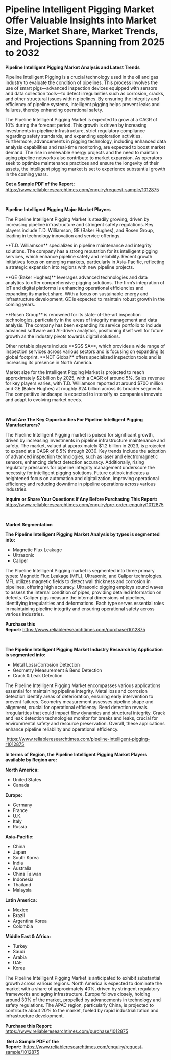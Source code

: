 <p><h1>Pipeline Intelligent Pigging Market Offer Valuable Insights into Market Size, Market Share, Market Trends, and Projections Spanning from 2025 to 2032</h1></p><p><strong>Pipeline Intelligent Pigging Market Analysis and Latest Trends</strong></p>
<p><p>Pipeline Intelligent Pigging is a crucial technology used in the oil and gas industry to evaluate the condition of pipelines. This process involves the use of smart pigs—advanced inspection devices equipped with sensors and data collection tools—to detect irregularities such as corrosion, cracks, and other structural issues within pipelines. By ensuring the integrity and efficiency of pipeline systems, intelligent pigging helps prevent leaks and failures, thereby enhancing operational safety.</p><p>The Pipeline Intelligent Pigging Market is expected to grow at a CAGR of 10% during the forecast period. This growth is driven by increasing investments in pipeline infrastructure, strict regulatory compliance regarding safety standards, and expanding exploration activities. Furthermore, advancements in pigging technology, including enhanced data analysis capabilities and real-time monitoring, are expected to boost market demand. The rise in renewable energy projects and the need to maintain aging pipeline networks also contribute to market expansion. As operators seek to optimize maintenance practices and ensure the longevity of their assets, the intelligent pigging market is set to experience substantial growth in the coming years.</p></p>
<p><strong>Get a Sample PDF of the Report:&nbsp;</strong> <a href="https://www.reliableresearchtimes.com/enquiry/request-sample/1012875?utm_campaign=2269&utm_medium=2&utm_source=Github&utm_content=ia&utm_term=16042025&utm_id=pipeline-intelligent-pigging">https://www.reliableresearchtimes.com/enquiry/request-sample/1012875</a></p>
<p>&nbsp;</p>
<p><strong>Pipeline Intelligent Pigging Major Market Players</strong></p>
<p><p>The Pipeline Intelligent Pigging Market is steadily growing, driven by increasing pipeline infrastructure and stringent safety regulations. Key players include T.D. Williamson, GE (Baker Hughes), and Rosen Group, leading in technology innovation and service offerings.</p><p>**T.D. Williamson** specializes in pipeline maintenance and integrity solutions. The company has a strong reputation for its intelligent pigging services, which enhance pipeline safety and reliability. Recent growth initiatives focus on emerging markets, particularly in Asia-Pacific, reflecting a strategic expansion into regions with new pipeline projects. </p><p>**GE (Baker Hughes)** leverages advanced technologies and data analytics to offer comprehensive pigging solutions. The firm’s integration of IoT and digital platforms is enhancing operational efficiencies and expanding its market share. With a focus on sustainable energy and infrastructure development, GE is expected to maintain robust growth in the coming years.</p><p>**Rosen Group** is renowned for its state-of-the-art inspection technologies, particularly in the areas of integrity management and data analysis. The company has been expanding its service portfolio to include advanced software and AI-driven analytics, positioning itself well for future growth as the industry pivots towards digital solutions.</p><p>Other notable players include **SGS SA**, which provides a wide range of inspection services across various sectors and is focusing on expanding its global footprint. **NDT Global** offers specialized inspection tools and is increasing its presence in North America.</p><p>Market size for the Intelligent Pigging Market is projected to reach approximately $2 billion by 2025, with a CAGR of around 5%. Sales revenue for key players varies, with T.D. Williamson reported at around $700 million and GE (Baker Hughes) at roughly $24 billion across its broader segments. The competitive landscape is expected to intensify as companies innovate and adapt to evolving market needs.</p></p>
<p>&nbsp;</p>
<p><strong>What Are The Key Opportunities For Pipeline Intelligent Pigging Manufacturers?</strong></p>
<p><p>The Pipeline Intelligent Pigging market is poised for significant growth, driven by increasing investments in pipeline infrastructure maintenance and safety. The market, valued at approximately $1.2 billion in 2023, is projected to expand at a CAGR of 6.5% through 2030. Key trends include the adoption of advanced inspection technologies, such as laser and electromagnetic sensors, enhancing defect detection accuracy. Additionally, rising regulatory pressures for pipeline integrity management underscore the necessity for intelligent pigging solutions. Future outlook indicates a heightened focus on automation and digitalization, improving operational efficiency and reducing downtime in pipeline operations across various industries.</p></p>
<p><strong>Inquire or Share Your Questions If Any Before Purchasing This Report:</strong> <a href="https://www.reliableresearchtimes.com/enquiry/pre-order-enquiry/1012875?utm_campaign=2269&utm_medium=2&utm_source=Github&utm_content=ia&utm_term=16042025&utm_id=pipeline-intelligent-pigging">https://www.reliableresearchtimes.com/enquiry/pre-order-enquiry/1012875</a></p>
<p>&nbsp;</p>
<p><strong>Market Segmentation</strong></p>
<p><strong>The Pipeline Intelligent Pigging Market Analysis by types is segmented into:</strong></p>
<p><ul><li>Magnetic Flux Leakage</li><li>Ultrasonic</li><li>Caliper</li></ul></p>
<p><p>The Pipeline Intelligent Pigging market is segmented into three primary types: Magnetic Flux Leakage (MFL), Ultrasonic, and Caliper technologies. MFL utilizes magnetic fields to detect wall thickness and corrosion in pipelines, offering high accuracy. Ultrasonic pigging employs sound waves to assess the internal condition of pipes, providing detailed information on defects. Caliper pigs measure the internal dimensions of pipelines, identifying irregularities and deformations. Each type serves essential roles in maintaining pipeline integrity and ensuring operational safety across various industries.</p></p>
<p><strong>Purchase this Report:&nbsp;</strong><a href="https://www.reliableresearchtimes.com/purchase/1012875?utm_campaign=2269&utm_medium=2&utm_source=Github&utm_content=ia&utm_term=16042025&utm_id=pipeline-intelligent-pigging">https://www.reliableresearchtimes.com/purchase/1012875</a></p>
<p>&nbsp;</p>
<p><strong>The Pipeline Intelligent Pigging Market Industry Research by Application is segmented into:</strong></p>
<p><ul><li>Metal Loss/Corrosion Detection</li><li>Geometry Measurement & Bend Detection</li><li>Crack & Leak Detection</li></ul></p>
<p><p>The Pipeline Intelligent Pigging Market encompasses various applications essential for maintaining pipeline integrity. Metal loss and corrosion detection identify areas of deterioration, ensuring early intervention to prevent failures. Geometry measurement assesses pipeline shape and alignment, crucial for operational efficiency. Bend detection reveals irregularities that could impact flow dynamics and structural integrity. Crack and leak detection technologies monitor for breaks and leaks, crucial for environmental safety and resource preservation. Overall, these applications enhance pipeline reliability and operational efficiency.</p></p>
<p><a href="https://www.reliableresearchtimes.com/pipeline-intelligent-pigging-r1012875?utm_campaign=2269&utm_medium=2&utm_source=Github&utm_content=ia&utm_term=16042025&utm_id=pipeline-intelligent-pigging">&nbsp;https://www.reliableresearchtimes.com/pipeline-intelligent-pigging-r1012875</a></p>
<p><strong>In terms of Region, the Pipeline Intelligent Pigging Market Players available by Region are:</strong></p>
<p>
    <p> <strong> North America: </strong>
        <ul>
            <li>United States</li>
            <li>Canada</li>
        </ul>
        </p> 
    <p> <strong> Europe: </strong>
        <ul>
            <li>Germany</li>
            <li>France</li>
            <li>U.K.</li>
            <li>Italy</li>
            <li>Russia</li>
        </ul>
        </p> 
    <p> <strong> Asia-Pacific: </strong>
        <ul>
            <li>China</li>
            <li>Japan</li>
            <li>South Korea</li>
            <li>India</li>
            <li>Australia</li>
            <li>China Taiwan</li>
            <li>Indonesia</li>
            <li>Thailand</li>
            <li>Malaysia</li>
        </ul>
        </p> 
    <p> <strong> Latin America: </strong>
        <ul>
            <li>Mexico</li>
            <li>Brazil</li>
            <li>Argentina Korea</li>
            <li>Colombia</li>
        </ul>
        </p> 
    <p> <strong> Middle East & Africa: </strong>
        <ul>
            <li>Turkey</li>
            <li>Saudi</li>
            <li>Arabia</li>
            <li>UAE</li>
            <li>Korea</li>
        </ul>
    </p>
    </p>
<p><p>The Pipeline Intelligent Pigging Market is anticipated to exhibit substantial growth across various regions. North America is expected to dominate the market with a share of approximately 40%, driven by stringent regulatory frameworks and aging infrastructure. Europe follows closely, holding around 30% of the market, propelled by advancements in technology and safety regulations. The APAC region, particularly China, is projected to contribute about 20% to the market, fueled by rapid industrialization and infrastructure development.</p></p>
<p><strong>Purchase this Report: </strong><a href="https://www.reliableresearchtimes.com/purchase/1012875?utm_campaign=2269&utm_medium=2&utm_source=Github&utm_content=ia&utm_term=16042025&utm_id=pipeline-intelligent-pigging">https://www.reliableresearchtimes.com/purchase/1012875</a></p>
<p>&nbsp;<strong>Get a Sample PDF of the Report:&nbsp;&nbsp;</strong><a href="https://www.reliableresearchtimes.com/enquiry/request-sample/1012875?utm_campaign=2269&utm_medium=2&utm_source=Github&utm_content=ia&utm_term=16042025&utm_id=pipeline-intelligent-pigging">https://www.reliableresearchtimes.com/enquiry/request-sample/1012875</a></p>
<p><strong></strong></p>
<p><p></p><p></p><p></p></p>